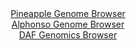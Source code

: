 <div id="Pineapple_Genome_Browser" align="center">
  <a href="https://igv.org/app/?sessionURL=blob:zZNba9swGIb_i6BlA8eW5cQnCCNN0zbLiTVNs7YUIzuyo82WFEl22oT896llYzcdNBcbA19IHzq836PHe9AQqShnIAbIdju26wILqDXfznElSjLFFVEgznGpiAUkyYkkLCMg3oMcK40X12Ozc621ULHjUC1aFWYFt5Vn4wrvOMNbZWe8cvq8LHHKJdZcKudM4oY7tGhaW5JiIWxzt2d3nBXW2MGlWHOmuCMIK5KtOS_5VUoKwnhFkqouNX0NkJg8JuPKzvGn3nLeyzKi1Ig8D1fd3mjYu_UGi_tLv3._mF0tF_7ydE4LhnUtSfe8SHc3iKN5O8on36Bu.qJ9KbLb8w088c5PB0.CSqK6buCGXthph74BQ9mKPP1PPZuPHtn3CTobNfjGJ2bAhgxNGB9_dSdyVA2bzbT3h94PFih5VhsXQLaWQexCy4O.1UF.62XohhaEkSEkOQXxw6MFtMTZd7P8YQ_0szDGAEU29as8FuByRSSIWxGEgRtFqNMO2jCK3IO1B7Us_x7ei8V1FEDUQ8hPclpqo_MqUUwoGzNmN1luF7sjeabh7jPLZ7Q5QRe1nkbV1XRyt9M1C1UVvkkzMATM5a.PaFp9T6Z_4t57gtg6PVY4vB7NxkHb6Lb0xB1i5ZerzQD3aXP3NHj7V3sBdBycnMsKa7PeVMz0p3ENlhQzbQoNVTSlJdXPS8ORb0HsIs.ICzJecmMikEX6AVrQcjvw429BvcPj4Qc-">Pineapple Genome Browser</a>
</div>
<div id="Alphonso_Genome_Browser" align="center">
  <a href="https://igv.org/app/?sessionURL=blob:zZNdb5swGIX_i6VOm0TAhpAAUjWRNmmzNlublKYfqpADBryCTW0HQqP897nVpt2sUnOxaZIv7Fe233OOH29BQ4SknIEA2CZyTYSAAWTB2wWu6pJ8xRWRIMhwKYkBBMmIICwhINiCDEuFo_m5PlkoVcvAsqiqexVmOTelY.IKP3OGW2kmvLKOeFniFRdYcSGtkcANt2je9FqywnVt6t6O6VopVtjCZV1wJrlVE5bHrb4v_lWKc8J4ReJqXSr6KiDWerTG1Mzw53C5CJOESHlGuml6GJ5Nw2tnHN2dDI7uom.ny2iw_LCgOcNqLcjhgT2JOOvSGhUnk6PZ5vrYv.IXUbM5sEezTXvgHH8Yb2oqiDxEQ.Q5ntsf.jocylKy.Z9860H39D7zJZ4m3fmc6hQuFGNjUY1q2F0349n4Dec7A5Q8WWsaQFKIYYCg4cCB4dqD3ssUeQaEL_kITkFw_2AAJXDyqLffb4Hqas0MkORp_YqPAbhIiQBBz4dwiHzf1i360PfRztiCtSj_XriTaO4PoR3a9iDOaKk00GksWS1NzJjZJJmZP..ZZhheebeT28GXy8fqMrKLxZzmT6NhPkL9P2XpQe1ft359QG30PYr.CXfvEWKq1b6wuaeFt7yaFUx_rO830lu5OOz6dFrctP3HNwPaL5yMiworvV9X9PInbw0WFDOlCw2VdEVLqrqlzpG3IEC2o7EFCS.55hCIfPURGtBALvz0G09n97D7AQ--">Alphonso Genome Browser</a>
</div>


<div id="DAF_Genomics_Browser" align="center">
  <a href="https://igv.org/app/?sessionURL=blob:tZFra9swFIb_i2D95Psljg1hmLZrQ9JuJHUNLSWc2MexW9lSJblJFvLfJ9yOwS6MQQeSkDiX99V5DuQFhWxYRxLiWW5ouS4xiKzZdgktp3gNLUqSVEAlGkRghQK7AklyIBVIBdliritrpbhMbLuEytxgx9qmkJb0LeCmZL2qUaeangUtfGUdbKVVsFYnK7CB8pp1ktlQFCil6dgcu81qC_r4HlsNLXHV9lQ1g.pKm9DGSqsC7bbpStz9xch_UNar.Zjmy3Son.F.Wk7S2TS99c.zu4vR6V32.TLPRvnJstl0oHqBE7eF_Ln6Qvdr9hhO8yuH5vOns4spXjkf_LOT8x1vBMqJG7ljfxyGYUCOBqGs6DUCUtTCTdzAiLyx4QWB.Xb1w5GegWANSe4fDKIEFE86_f5A1J5rUETicz8wMwgTJQqSmLHjRG4ce2EQBU4cu0fjQHpB35nkp2wRR46Xet7IWkOr9auGDuPTQr8G3wvjT531_ldMgZgDzU8fqx2_5vNbfrnYpjfObA0B.y2mULv_47cqJlpQOvT6fIMCVKu12KkfVPzjw_Eb">DAF Genomics Browser</a>
</div>
